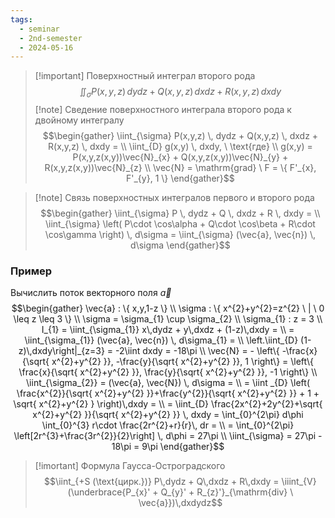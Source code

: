 ```yaml
---
tags:
  - seminar
  - 2nd-semester
  - 2024-05-16
---
```


> [!important] Поверхностный интеграл второго рода
> $$\iint_{\sigma} P(x,y,z) \, dydz + Q(x,y,z) \, dxdz + R(x,y,z) \, dxdy$$
 > [!note] Сведение поверхностного интеграла второго рода к двойному интегралу
> $$\begin{gather}
> \iint_{\sigma} P(x,y,z) \, dydz + Q(x,y,z) \, dxdz + R(x,y,z) \, dxdy = \\
> \iint_{D} g(x,y) \, dxdy, \ \text{где} \\
> g(x,y) = P(x,y,z(x,y))\vec{N}_{x} + Q(x,y,z(x,y))\vec{N}_{y} + R(x,y,z(x,y))\vec{N}_{z} \\
> \vec{N} = \mathrm{grad} \ F = \{ F'_{x}, F'_{y}, 1 \}
> \end{gather}$$

> [!note] Связь поверхностных интегралов первого и второго рода
> $$\begin{gather}
> \iint_{\sigma} P \, dydz + Q \, dxdz + R \, dxdy = \\
> \iint_{\sigma} \left( P\cdot \cos\alpha + Q\cdot \cos\beta + R\cdot \cos\gamma \right) \, d\sigma = \iint_{\sigma} (\vec{a}, \vec{n}) \, d\sigma
> \end{gather}$$

### Пример

Вычислить поток векторного поля $\vec{a}$ 
$$\begin{gather}
\vec{a} : \{ x,y,1-z \} \\
\sigma : \{ x^{2}+y^{2}=z^{2} \ | \ 0 \leq z \leq 3  \} \\
\sigma = \sigma_{1} \cup \sigma_{2} \\
\sigma_{1} : z = 3 \\
I_{1} = \iint_{\sigma_{1}} x\,dydz + y\,dxdz + (1-z)\,dxdy = \\
= \iint_{\sigma_{1}} (\vec{a}, \vec{n}) \, d\sigma_{1} = \\
\left.\iint_{D} (1-z)\,dxdy\right|_{z=3} = -2\iint dxdy = -18\pi \\
\vec{N} = - \left\{  -\frac{x}{\sqrt{ x^{2}+y^{2} }}, -\frac{y}{\sqrt{ x^{2}+y^{2} }}, 1  \right\} = \left\{  \frac{x}{\sqrt{ x^{2}+y^{2} }}, \frac{y}{\sqrt{ x^{2}+y^{2} }}, -1  \right\} \\
\iint_{\sigma_{2}} = (\vec{a}, \vec{N}) \, d\sigma = \\
= \iint _{D} \left( \frac{x^{2}}{\sqrt{ x^{2}+y^{2} }}+\frac{y^{2}}{\sqrt{ x^{2}+y^{2} }} + 1 + \sqrt{ x^{2}+y^{2} } \right)\,dxdy = \\
= \iint_{D} \frac{2x^{2}+2y^{2}+\sqrt{ x^{2}+y^{2} }}{\sqrt{ x^{2}+y^{2} }} \, dxdy = \int_{0}^{2\pi} d\phi \int_{0}^{3}  r\cdot \frac{2r^{2}+r}{r}\, dr = \\
= \int_{0}^{2\pi} \left[2r^{3}+\frac{3r^{2}}{2}\right] \, d\phi = 27\pi \\
\iint_{\sigma} = 27\pi - 18\pi = 9\pi
\end{gather}$$

> [!imortant] Формула Гаусса-Остроградского
> $$\iint_{+S (\text{цирк.})} P\,dydz + Q\,dxdz + R\,dxdy = \iiint_{V}(\underbrace{P_{x}' + Q_{y}' + R_{z}'}_{\mathrm{div} \ \vec{a}})\,dxdydz$$




